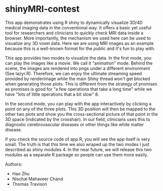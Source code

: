 # shinyMRI-contest

This app demonstrates using R shiny to dynamically visualize 3D/4D medical imaging data in the conventional way. It offers a basic yet useful tool for researchers and clinicians to quickly check MRI data inside a browser. More importantly, the mechanism we used here can be used to visualize any 3D voxel data. Here we are using MRI images as an example because this is a well-known format for the public and it's fun to play with.

This app provides two modes to visualize the data. In the first mode, you can play the images like a movie. We call it "animation" mode. Behind the scene, the images are rendered into pngs under a different environment (See lazyr.R). Therefore, we can enjoy the ultimate streaming speed provided by renderImage while the main Shiny thread won't get blocked when generating those plots. This is different from the strategy of promises as promises is good for "a few operations that take a long time" while we have "lots of little operations that a bit slow" 8.

In the second mode, you can play with the app interactively by clicking a point on any of the three plots. This 3D position will then be mapped to the other two plots and show you the cross-sectional picture of that point in the 3D space (indicated by the crosshair). In our field, clinicians uses this to diagnostic cerebrovascular diseases or other things like white matter disease.

If you check the source code of app.R, you will see the app itself is very small. The truth is that this time we also wraped up the two modes I just described as shiny modules 4. In the near future, we will release this two modules as a separate R package so people can use them more easily.

Authors:
- Hao Zhu
- Nischal Mahaveer Chand
- Thomas Travison
